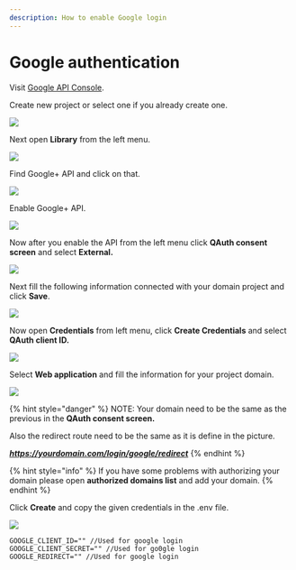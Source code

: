 ```yaml
---
description: How to enable Google login
---
```


# Google authentication

Visit [Google API Console](https://console.developers.google.com/).

Create new project or select one if you already create one.

![](../.gitbook/assets/sss%20%2810%29.png)

Next open **Library** from the left menu.

![](../.gitbook/assets/sss%20%287%29.png)

Find Google+ API and click on that.

![](../.gitbook/assets/sss%20%288%29.png)

Enable Google+ API.

![](../.gitbook/assets/sss%20%289%29.png)

Now after you enable the API from the left menu click **QAuth consent screen** and select **External.**

![](../.gitbook/assets/sss.png)

Next fill the following information connected with your domain project and click **Save**.

![](../.gitbook/assets/sss%20%283%29.png)

Now open **Credentials** from left menu, click **Create Credentials** and select **QAuth client ID.**

![](../.gitbook/assets/sss%20%281%29.png)

Select **Web application** and fill the information for your project domain.

![](../.gitbook/assets/sss%20%282%29.png)

{% hint style="danger" %}
NOTE: Your domain need to be the same as the previous in the **QAuth consent screen.**

Also the redirect route need to be the same as it is define in the picture.

_**https://yourdomain.com/login/google/redirect**_
{% endhint %}

{% hint style="info" %}
If you have some problems with authorizing your domain please open **authorized domains list** and add your domain. 
{% endhint %}

Click **Create** and copy the given credentials in the .env file.

![](../.gitbook/assets/sss%20%2817%29.png)

```text
GOOGLE_CLIENT_ID="" //Used for google login
GOOGLE_CLIENT_SECRET="" //Used for go0gle login
GOOGLE_REDIRECT="" //Used for google login
```











